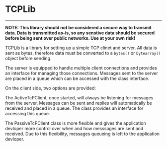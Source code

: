 # TCPLib

---

**NOTE: This library should not be considered a secure way to transmit data. Data is transmitted as-is, so any senstive data should be secured before being sent over public networks. Use at your own risk!**

TCPLib is a library for setting up a simple TCP clinet and server. All data is sent as bytes, therefore data must be converted to a ```bytes()``` or ```bytearray()``` object before sending.

The server is equipped to handle multiple client connections and provides an interface for managing those connections. Messages sent to the server are placed in a queue which can be accessed with the class interface.

On the client side, two options are provided:

The ActiveTcPClient, once started, will always be listening for messages from the server. Messages can be sent and replies will automatically be received and placed in a queue. The class provides an interface for accessing this queue.

The PassiveTcPClient class is more flexible and gives the application devloper more control over when and how messsages are sent and received. Due to this flexibility, messages queueing is left to the application devloper.





